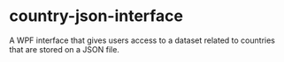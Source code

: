 # country-json-interface
A WPF interface that gives users access to a dataset related to countries that are stored on a JSON file.

